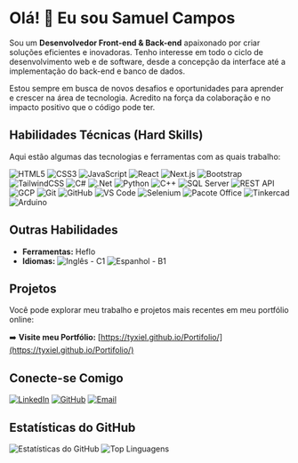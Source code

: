 # Olá! 👋 Eu sou Samuel Campos

Sou um **Desenvolvedor Front-end & Back-end** apaixonado por criar soluções eficientes e inovadoras. Tenho interesse em todo o ciclo de desenvolvimento web e de software, desde a concepção da interface até a implementação do back-end e banco de dados.

Estou sempre em busca de novos desafios e oportunidades para aprender e crescer na área de tecnologia. Acredito na força da colaboração e no impacto positivo que o código pode ter.

## Habilidades Técnicas (Hard Skills)

Aqui estão algumas das tecnologias e ferramentas com as quais trabalho:

![HTML5](https://img.shields.io/badge/html5-%23E34F26.svg?style=for-the-badge&logo=html5&logoColor=white)
![CSS3](https://img.shields.io/badge/css3-%231572B6.svg?style=for-the-badge&logo=css3&logoColor=white)
![JavaScript](https://img.shields.io/badge/javascript-%23323330.svg?style=for-the-badge&logo=javascript&logoColor=%23F7DF1E)
![React](https://img.shields.io/badge/react-%2320232a.svg?style=for-the-badge&logo=react&logoColor=%2361DAFB)
![Next.js](https://img.shields.io/badge/next.js-%23000000.svg?style=for-the-badge&logo=nextdotjs&logoColor=white)
![Bootstrap](https://img.shields.io/badge/bootstrap-%238511FA.svg?style=for-the-badge&logo=bootstrap&logoColor=white)
![TailwindCSS](https://img.shields.io/badge/tailwindcss-%2338B2AC.svg?style=for-the-badge&logo=tailwind-css&logoColor=white)
![C#](https://img.shields.io/badge/C%23-239120?style=for-the-badge&logo=c-sharp&logoColor=white)
![.Net](https://img.shields.io/badge/.NET-512BD4?style=for-the-badge&logo=dotnet&logoColor=white)
![Python](https://img.shields.io/badge/python-3670A0?style=for-the-badge&logo=python&logoColor=ffdd54)
![C++](https://img.shields.io/badge/C%2B%2B-00599C?style=for-the-badge&logo=c%2B%2B/&logoColor=white)
![SQL Server](https://img.shields.io/badge/SQL%20Server-CC2927?style=for-the-badge&logo=microsoft-sql-server&logoColor=white)
![REST API](https://img.shields.io/badge/REST%20API-005696?style=for-the-badge&logo=rest&logoColor=white)
![GCP](https://img.shields.io/badge/Google%20Cloud-4285F4?style=for-the-badge&logo=google-cloud&logoColor=white)
![Git](https://img.shields.io/badge/git-%23F05033.svg?style=for-the-badge&logo=git&logoColor=white)
![GitHub](https://img.shields.io/badge/github-%23121011.svg?style=for-the-badge&logo=github&logoColor=white)
![VS Code](https://img.shields.io/badge/Vscode-007ACC?style=for-the-badge&logo=visual-studio-code&logoColor=white)
![Selenium](https://img.shields.io/badge/selenium-%43B02A.svg?style=for-the-badge&logo=selenium&logoColor=white)
![Pacote Office](https://img.shields.io/badge/Microsoft%20Office-D83B01?style=for-the-badge&logo=microsoft-office&logoColor=white)
![Tinkercad](https://img.shields.io/badge/Tinkercad-000000?style=for-the-badge&logo=tinkercad&logoColor=00B0F0)
![Arduino](https://img.shields.io/badge/Arduino-00979D.svg?style=for-the-badge&logo=arduino&logoColor=white)

## Outras Habilidades

* **Ferramentas:** Heflo
* **Idiomas:**
    ![Inglês - C1](https://img.shields.io/badge/Ingl%C3%AAs-C1-blue?style=for-the-badge&logo=globe&logoColor=white)
    ![Espanhol - B1](https://img.shields.io/badge/Espanhol-B1-green?style=for-the-badge&logo=globe&logoColor=white)

## Projetos

Você pode explorar meu trabalho e projetos mais recentes em meu portfólio online:

➡️ **Visite meu Portfólio:** [https://tyxiel.github.io/Portifolio/](https://tyxiel.github.io/Portifolio/)

## Conecte-se Comigo

[![LinkedIn](https://img.shields.io/badge/LinkedIn-0077B5?style=for-the-badge&logo=linkedin&logoColor=white)](https://linkedin.com/in/tyxiel)
[![GitHub](https://img.shields.io/badge/GitHub-100000?style=for-the-badge&logo=github&logoColor=white)](https://github.com/tyxiel)
[![Email](https://img.shields.io/badge/Email-D14836?style=for-the-badge&logo=gmail&logoColor=white)](mailto:tyxiel@duck.com)

## Estatísticas do GitHub

![Estatísticas do GitHub](https://github-readme-stats.vercel.app/api?username=tyxiel&show_icons=true&theme=radical)
![Top Linguagens](https://github-readme-stats.vercel.app/api/top-langs/?username=tyxiel&layout=compact&theme=radical)
